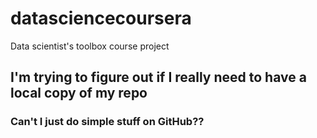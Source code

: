 # datasciencecoursera
Data scientist's toolbox course project

## I'm trying to figure out if I really need to have a local copy of my repo

### Can't I just do simple stuff on GitHub??
